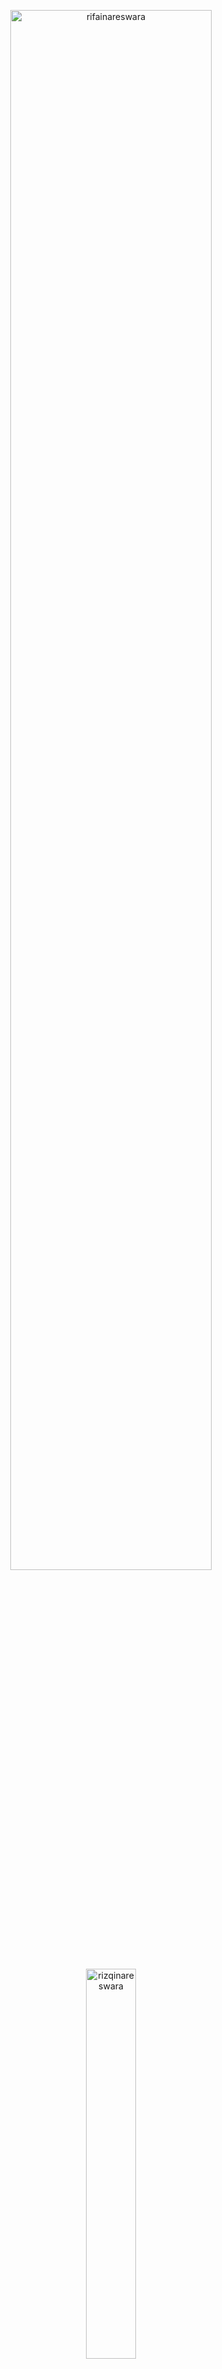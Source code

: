 <p align="center">
  <img width="80%" src="https://github-profile-summary-cards.vercel.app/api/cards/profile-details?username=rifainareswara&theme=dark" alt="rifainareswara" />
</p>

<p align="center">
  <img width="40%" src="https://github-readme-stats.vercel.app/api/top-langs?username=rifainareswara&show_icons=true&locale=en&layout=compact&theme=dark" alt="rizqinareswara" />
</p>

## 🛠️ Technologies & Tools I Use
### Programming Languages:
![My Skills](https://skillicons.dev/icons?i=rust,actix,python,fastapi,go&theme=dark)
### DevOps:
![My Skills](https://skillicons.dev/icons?i=docker,kubernetes,nginx,openstack,jenkins,grafana,ansible,terraform&theme=dark)
### Cloud:
![My Skills](https://skillicons.dev/icons?i=aws,gcp&theme=dark)

## 📫 How to Reach Me

[<img align="left" alt="rizqinrifai | Twitter"  src="https://skillicons.dev/icons?i=twitter" />][twitter]
[<img align="left" alt="rizqinrifai | LinkedIn"  src="https://skillicons.dev/icons?i=linkedin" />][linkedin]

</br>


---

> *“Learning is a never-ending journey.”*

---

[website]: https://www.nareswara.com/
[twitter]: https://twitter.com/rizqinrifai
[youtube]: https://youtube.com/rizqinrifai
[instagram]: https://instagram.com/rizqinrifai 
[linkedin]: https://linkedin.com/in/rnrifai





